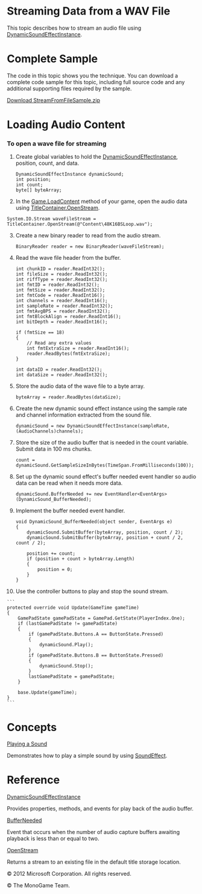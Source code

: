 ﻿

# Streaming Data from a WAV File

This topic describes how to stream an audio file using [DynamicSoundEffectInstance](T_MXFA_DynamicSoundEffectInstance.md).

# Complete Sample

The code in this topic shows you the technique. You can download a complete code sample for this topic, including full source code and any additional supporting files required by the sample.

[Download StreamFromFileSample.zip](http://go.microsoft.com/fwlink/?LinkId=258733)

# Loading Audio Content

### To open a wave file for streaming

1.  Create global variables to hold the [DynamicSoundEffectInstance](T_MXFA_DynamicSoundEffectInstance.md), position, count, and data.
    
    ```
    DynamicSoundEffectInstance dynamicSound;
    int position;
    int count;
    byte[] byteArray;
    ```
                        
    
2.  In the [Game.LoadContent](M_MXF_Game_LoadContent.md) method of your game, open the audio data using [TitleContainer.OpenStream](M_MXF_TitleContainer_OpenStream.md).
    
   ```
   System.IO.Stream waveFileStream = TitleContainer.OpenStream(@"Content\48K16BSLoop.wav");
   ```
                        
    
3.  Create a new binary reader to read from the audio stream.
    
    ```
    BinaryReader reader = new BinaryReader(waveFileStream);
    ```
                        
    
4.  Read the wave file header from the buffer.
    
    ```
    int chunkID = reader.ReadInt32();
    int fileSize = reader.ReadInt32();
    int riffType = reader.ReadInt32();
    int fmtID = reader.ReadInt32();
    int fmtSize = reader.ReadInt32();
    int fmtCode = reader.ReadInt16();
    int channels = reader.ReadInt16();
    int sampleRate = reader.ReadInt32();
    int fmtAvgBPS = reader.ReadInt32();
    int fmtBlockAlign = reader.ReadInt16();
    int bitDepth = reader.ReadInt16();
    
    if (fmtSize == 18)
    {
        // Read any extra values
        int fmtExtraSize = reader.ReadInt16();
        reader.ReadBytes(fmtExtraSize);
    }
    
    int dataID = reader.ReadInt32();
    int dataSize = reader.ReadInt32();
    ```
                        
    
5.  Store the audio data of the wave file to a byte array.
    
    ```
    byteArray = reader.ReadBytes(dataSize);
    ```
                        
    
6.  Create the new dynamic sound effect instance using the sample rate and channel information extracted from the sound file.
    
     ```
     dynamicSound = new DynamicSoundEffectInstance(sampleRate, (AudioChannels)channels);
     ```
                        
    
7.  Store the size of the audio buffer that is needed in the count variable. Submit data in 100 ms chunks.
    
    ```
    count = dynamicSound.GetSampleSizeInBytes(TimeSpan.FromMilliseconds(100));
    ```
                        
    
8.  Set up the dynamic sound effect's buffer needed event handler so audio data can be read when it needs more data.
    
    ```
    dynamicSound.BufferNeeded += new EventHandler<EventArgs>(DynamicSound_BufferNeeded);
    ```
                        
    
9.  Implement the buffer needed event handler.
    
    ```
    void DynamicSound_BufferNeeded(object sender, EventArgs e)
    {
        dynamicSound.SubmitBuffer(byteArray, position, count / 2);
        dynamicSound.SubmitBuffer(byteArray, position + count / 2, count / 2);
    
        position += count;
        if (position + count > byteArray.Length)
        {
            position = 0;
        }
    }
    ```
                        
    
10.  Use the controller buttons to play and stop the sound stream.
    
    ```
    protected override void Update(GameTime gameTime)
    {
        GamePadState gamePadState = GamePad.GetState(PlayerIndex.One);
        if (lastGamePadState != gamePadState)
        {
            if (gamePadState.Buttons.A == ButtonState.Pressed)
            {
                dynamicSound.Play();
            }
            if (gamePadState.Buttons.B == ButtonState.Pressed)
            {
                dynamicSound.Stop();
            }
            lastGamePadState = gamePadState;
        }
    
        base.Update(gameTime);
    }
    ```
                        
    

# Concepts

[Playing a Sound](Audio_HowTo_PlayASound.md)

Demonstrates how to play a simple sound by using [SoundEffect](T_MXFA_SoundEffect.md).

# Reference

[DynamicSoundEffectInstance](T_MXFA_DynamicSoundEffectInstance.md)

Provides properties, methods, and events for play back of the audio buffer.

[BufferNeeded](E_MXFA_DynamicSoundEffectInstance_BufferNeeded.md)

Event that occurs when the number of audio capture buffers awaiting playback is less than or equal to two.

[OpenStream](M_MXF_TitleContainer_OpenStream.md)

Returns a stream to an existing file in the default title storage location.

© 2012 Microsoft Corporation. All rights reserved.

© The MonoGame Team.
